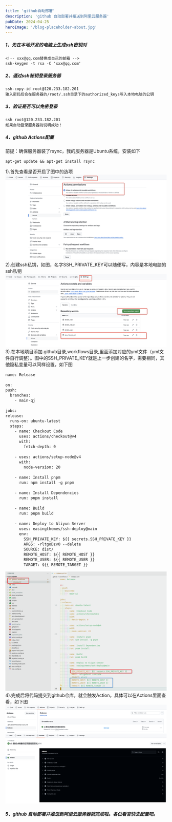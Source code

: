 ```yaml
---
title: 'github自动部署'
description: 'github 自动部署并推送到阿里云服务器'
pubDate: 2024-04-25
heroImage: '/blog-placeholder-about.jpg'
---
```

##### 1、先在本地开发的电脑上生成ssh密钥对
  ```
  <!-- xxx@qq.com替换成自己的邮箱 -->
  ssh-keygen -t rsa -C 'xxx@qq.com'
  ```
 
##### 2、通过ssh秘钥登录服务器
```
ssh-copy-id root@120.233.182.201
输入密码后会在服务器的/root/.ssh目录下的authorized_keys写入本地电脑的公钥
```

##### 3、验证是否可以免密登录
```
ssh root@120.233.182.201
如果自动登录服务器则说明成功！
```
##### 4、github Actions配置
  前提：确保服务器装了rsync，我的服务器是Ubuntu系统，安装如下
  ```
  apt-get update && apt-get install rsync
  ```

  1).首先查看是否开启了图中的选项
  ![alt text](image.png)
  2).创建ssh私钥，如图，名字SSH_PRIVATE_KEY可以随便写，内容是本地电脑的ssh私钥
  ![alt text](image-1.png)
  3).在本地项目添加.github目录,workflows目录,里面添加对应的yml文件（yml文件自行调整）。图中的SSH_PRIVATE_KEY就是上一步创建的名字，需要相同，其他隐私变量可以同样设置，如下图
  ```
  name: Release

on:
  push:
    branches:
      - main-qj

jobs:
  release:
    runs-on: ubuntu-latest
    steps:
      - name: Checkout Code
        uses: actions/checkout@v4
        with:
          fetch-depth: 0

      - uses: actions/setup-node@v4
        with:
          node-version: 20

      - name: Install pnpm
        run: npm install -g pnpm

      - name: Install Dependencies
        run: pnpm install

      - name: Build
        run: pnpm build

      - name: Deploy to Aliyun Server
        uses: easingthemes/ssh-deploy@main
        env:
          SSH_PRIVATE_KEY: ${{ secrets.SSH_PRIVATE_KEY }}
          ARGS: -rltgoDzvO --delete
          SOURCE: dist/
          REMOTE_HOST: ${{ REMOTE_HOST }}
          REMOTE_USER: ${{ REMOTE_USER }}
          TARGET: ${{ REMOTE_TARGET }}

  ```
  ![alt text](image-2.png)
  4).完成后将代码提交到github仓库，就会触发Action，具体可以在Actions里面查看，如下图
  ![alt text](image-3.png)
  ![alt text](image-4.png)
##### 5、github 自动部署并推送到阿里云服务器就完成啦。各位看官快去配置吧。
